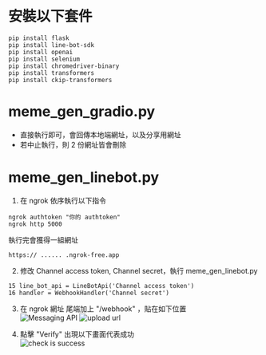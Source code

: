 # 安裝以下套件  
```
pip install flask
pip install line-bot-sdk
pip install openai
pip install selenium
pip install chromedriver-binary
pip install transformers
pip install ckip-transformers
```

# meme_gen_gradio.py  
- 直接執行即可，會回傳本地端網址，以及分享用網址  
- 若中止執行，則 2 份網址皆會刪除  

# meme_gen_linebot.py  
1. 在 ngrok 依序執行以下指令
  ```
  ngrok authtoken "你的 authtoken"
  ngrok http 5000
  ```
  執行完會獲得一組網址  
  ```
  https:// ...... .ngrok-free.app
  ```

2. 修改 Channel access token, Channel secret，執行 meme_gen_linebot.py

  ```
  15 line_bot_api = LineBotApi('Channel access token')
  16 handler = WebhookHandler('Channel secret')
  ```

3. 在 ngrok 網址 尾端加上 "/webhook" ，貼在如下位置  
![Messaging API](https://github.com/raamiiChu/Meme_Generator/assets/87169493/6f69ac71-038b-4a24-8b11-51c88aa38866)
![upload url](https://github.com/raamiiChu/Meme_Generator/assets/87169493/e654d04d-7792-4633-ae84-be460cde03b1)

4. 點擊 "Verify" 出現以下畫面代表成功  
![check is success](https://github.com/raamiiChu/Meme_Generator/assets/87169493/60739db3-d2a0-496b-995b-20b03e9b1865)
